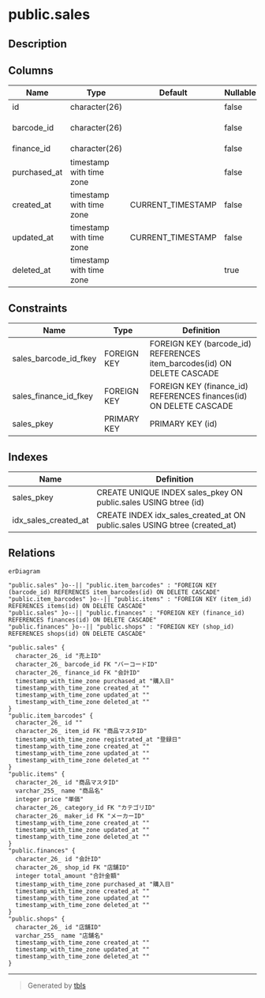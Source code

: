 # public.sales

## Description

## Columns

| Name         | Type                     | Default           | Nullable | Parents                                         | Comment      |
| ------------ | ------------------------ | ----------------- | -------- | ----------------------------------------------- | ------------ |
| id           | character(26)            |                   | false    |                                                 | 売上ID         |
| barcode_id   | character(26)            |                   | false    | [public.item_barcodes](public.item_barcodes.md) | バーコードID      |
| finance_id   | character(26)            |                   | false    | [public.finances](public.finances.md)           | 会計ID         |
| purchased_at | timestamp with time zone |                   | false    |                                                 | 購入日          |
| created_at   | timestamp with time zone | CURRENT_TIMESTAMP | false    |                                                 |              |
| updated_at   | timestamp with time zone | CURRENT_TIMESTAMP | false    |                                                 |              |
| deleted_at   | timestamp with time zone |                   | true     |                                                 |              |

## Constraints

| Name                  | Type        | Definition                                                              |
| --------------------- | ----------- | ----------------------------------------------------------------------- |
| sales_barcode_id_fkey | FOREIGN KEY | FOREIGN KEY (barcode_id) REFERENCES item_barcodes(id) ON DELETE CASCADE |
| sales_finance_id_fkey | FOREIGN KEY | FOREIGN KEY (finance_id) REFERENCES finances(id) ON DELETE CASCADE      |
| sales_pkey            | PRIMARY KEY | PRIMARY KEY (id)                                                        |

## Indexes

| Name                 | Definition                                                                 |
| -------------------- | -------------------------------------------------------------------------- |
| sales_pkey           | CREATE UNIQUE INDEX sales_pkey ON public.sales USING btree (id)            |
| idx_sales_created_at | CREATE INDEX idx_sales_created_at ON public.sales USING btree (created_at) |

## Relations

```mermaid
erDiagram

"public.sales" }o--|| "public.item_barcodes" : "FOREIGN KEY (barcode_id) REFERENCES item_barcodes(id) ON DELETE CASCADE"
"public.item_barcodes" }o--|| "public.items" : "FOREIGN KEY (item_id) REFERENCES items(id) ON DELETE CASCADE"
"public.sales" }o--|| "public.finances" : "FOREIGN KEY (finance_id) REFERENCES finances(id) ON DELETE CASCADE"
"public.finances" }o--|| "public.shops" : "FOREIGN KEY (shop_id) REFERENCES shops(id) ON DELETE CASCADE"

"public.sales" {
  character_26_ id "売上ID"
  character_26_ barcode_id FK "バーコードID"
  character_26_ finance_id FK "会計ID"
  timestamp_with_time_zone purchased_at "購入日"
  timestamp_with_time_zone created_at ""
  timestamp_with_time_zone updated_at ""
  timestamp_with_time_zone deleted_at ""
}
"public.item_barcodes" {
  character_26_ id ""
  character_26_ item_id FK "商品マスタID"
  timestamp_with_time_zone registrated_at "登録日"
  timestamp_with_time_zone created_at ""
  timestamp_with_time_zone updated_at ""
  timestamp_with_time_zone deleted_at ""
}
"public.items" {
  character_26_ id "商品マスタID"
  varchar_255_ name "商品名"
  integer price "単価"
  character_26_ category_id FK "カテゴリID"
  character_26_ maker_id FK "メーカーID"
  timestamp_with_time_zone created_at ""
  timestamp_with_time_zone updated_at ""
  timestamp_with_time_zone deleted_at ""
}
"public.finances" {
  character_26_ id "会計ID"
  character_26_ shop_id FK "店舗ID"
  integer total_amount "合計金額"
  timestamp_with_time_zone purchased_at "購入日"
  timestamp_with_time_zone created_at ""
  timestamp_with_time_zone updated_at ""
  timestamp_with_time_zone deleted_at ""
}
"public.shops" {
  character_26_ id "店舗ID"
  varchar_255_ name "店舗名"
  timestamp_with_time_zone created_at ""
  timestamp_with_time_zone updated_at ""
  timestamp_with_time_zone deleted_at ""
}
```

---

> Generated by [tbls](https://github.com/k1LoW/tbls)
